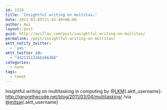 ```yaml
---
id: 1326
title: 'Insightful writing on multitas…'
date: 2011-03-05T21:43:40+00:00
author: Avi
layout: post
guid: http://aviflax.com/post/insightful-writing-on-multitas/
permalink: /post/insightful-writing-on-multitas/
aktt_notify_twitter:
  - 'yes'
aktt_twitter_id:
  - "44211513166266368"
categories:
  - none
tags:
  - tweet
---
```

Insightful writing on multitasking in computing by @[LKM](http://twitter.com/LKM){.aktt_username}: <a href="http://ignorethecode.net/blog/2011/03/04/multitasking/" rel="nofollow">http://ignorethecode.net/blog/2011/03/04/multitasking/</a> /via @[mjtsai](http://twitter.com/mjtsai){.aktt_username}
